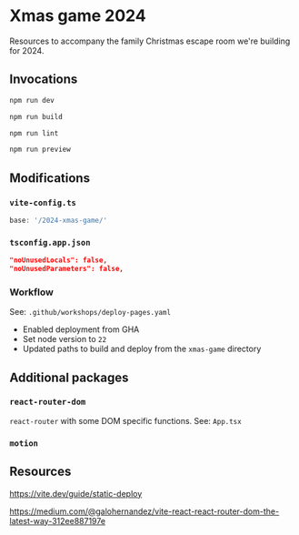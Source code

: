 # Xmas game 2024

Resources to accompany the family Christmas escape room we're building for 2024.

## Invocations

```bash
npm run dev
```

```bash
npm run build
```

```bash
npm run lint
```

```bash
npm run preview
```

## Modifications

### `vite-config.ts`

```ts
base: '/2024-xmas-game/'
```

### `tsconfig.app.json`

```json
"noUnusedLocals": false,
"noUnusedParameters": false,
```

### Workflow

See: `.github/workshops/deploy-pages.yaml`

* Enabled deployment from GHA
* Set node version to `22`
* Updated paths to build and deploy from the `xmas-game` directory

## Additional packages

### `react-router-dom`

`react-router` with some DOM specific functions. See: `App.tsx`

### `motion`

## Resources

https://vite.dev/guide/static-deploy

https://medium.com/@galohernandez/vite-react-react-router-dom-the-latest-way-312ee887197e
